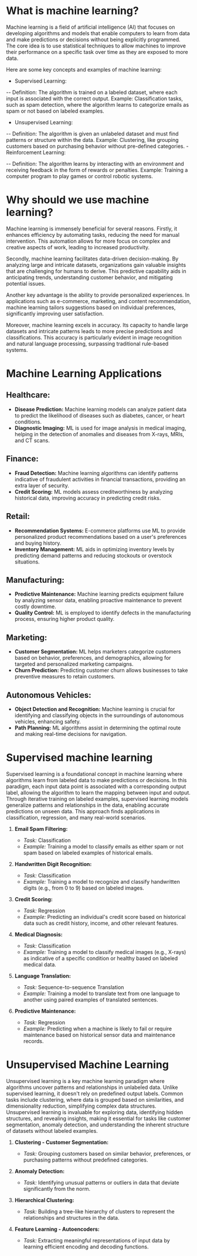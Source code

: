 # What is machine learning?
Machine learning is a field of artificial intelligence (AI) that focuses on developing algorithms and models that enable computers to learn from data and make predictions or decisions without being explicitly programmed. The core idea is to use statistical techniques to allow machines to improve their performance on a specific task over time as they are exposed to more data.

Here are some key concepts and examples of machine learning:

- Supervised Learning:

-- Definition: The algorithm is trained on a labeled dataset, where each input is associated with the correct output.
Example: Classification tasks, such as spam detection, where the algorithm learns to categorize emails as spam or not based on labeled examples.
- Unsupervised Learning:

-- Definition: The algorithm is given an unlabeled dataset and must find patterns or structure within the data.
Example: Clustering, like grouping customers based on purchasing behavior without pre-defined categories.
-Reinforcement Learning:

-- Definition: The algorithm learns by interacting with an environment and receiving feedback in the form of rewards or penalties.
Example: Training a computer program to play games or control robotic systems.

# Why should we use machine learning?
Machine learning is immensely beneficial for several reasons. Firstly, it enhances efficiency by automating tasks, reducing the need for manual intervention. This automation allows for more focus on complex and creative aspects of work, leading to increased productivity.

Secondly, machine learning facilitates data-driven decision-making. By analyzing large and intricate datasets, organizations gain valuable insights that are challenging for humans to derive. This predictive capability aids in anticipating trends, understanding customer behavior, and mitigating potential issues.

Another key advantage is the ability to provide personalized experiences. In applications such as e-commerce, marketing, and content recommendation, machine learning tailors suggestions based on individual preferences, significantly improving user satisfaction.

Moreover, machine learning excels in accuracy. Its capacity to handle large datasets and intricate patterns leads to more precise predictions and classifications. This accuracy is particularly evident in image recognition and natural language processing, surpassing traditional rule-based systems.
# Machine Learning Applications

## Healthcare:
- **Disease Prediction:** Machine learning models can analyze patient data to predict the likelihood of diseases such as diabetes, cancer, or heart conditions.
- **Diagnostic Imaging:** ML is used for image analysis in medical imaging, helping in the detection of anomalies and diseases from X-rays, MRIs, and CT scans.

## Finance:
- **Fraud Detection:** Machine learning algorithms can identify patterns indicative of fraudulent activities in financial transactions, providing an extra layer of security.
- **Credit Scoring:** ML models assess creditworthiness by analyzing historical data, improving accuracy in predicting credit risks.

## Retail:
- **Recommendation Systems:** E-commerce platforms use ML to provide personalized product recommendations based on a user's preferences and buying history.
- **Inventory Management:** ML aids in optimizing inventory levels by predicting demand patterns and reducing stockouts or overstock situations.

## Manufacturing:
- **Predictive Maintenance:** Machine learning predicts equipment failure by analyzing sensor data, enabling proactive maintenance to prevent costly downtime.
- **Quality Control:** ML is employed to identify defects in the manufacturing process, ensuring higher product quality.

## Marketing:
- **Customer Segmentation:** ML helps marketers categorize customers based on behavior, preferences, and demographics, allowing for targeted and personalized marketing campaigns.
- **Churn Prediction:** Predicting customer churn allows businesses to take preventive measures to retain customers.

## Autonomous Vehicles:
- **Object Detection and Recognition:** Machine learning is crucial for identifying and classifying objects in the surroundings of autonomous vehicles, enhancing safety.
- **Path Planning:** ML algorithms assist in determining the optimal route and making real-time decisions for navigation.

# Supervised machine learning
Supervised learning is a foundational concept in machine learning where algorithms learn from labeled data to make predictions or decisions. In this paradigm, each input data point is associated with a corresponding output label, allowing the algorithm to learn the mapping between input and output. Through iterative training on labeled examples, supervised learning models generalize patterns and relationships in the data, enabling accurate predictions on unseen data. This approach finds applications in classification, regression, and many real-world scenarios.
1. **Email Spam Filtering:**
   - *Task:* Classification
   - *Example:* Training a model to classify emails as either spam or not spam based on labeled examples of historical emails.

2. **Handwritten Digit Recognition:**
   - *Task:* Classification
   - *Example:* Training a model to recognize and classify handwritten digits (e.g., from 0 to 9) based on labeled images.

3. **Credit Scoring:**
   - *Task:* Regression
   - *Example:* Predicting an individual's credit score based on historical data such as credit history, income, and other relevant features.

4. **Medical Diagnosis:**
   - *Task:* Classification
   - *Example:* Training a model to classify medical images (e.g., X-rays) as indicative of a specific condition or healthy based on labeled medical data.

5. **Language Translation:**
   - *Task:* Sequence-to-sequence Translation
   - *Example:* Training a model to translate text from one language to another using paired examples of translated sentences.

6. **Predictive Maintenance:**
   - *Task:* Regression
   - *Example:* Predicting when a machine is likely to fail or require maintenance based on historical sensor data and maintenance records.

# Unsupervised Machine Learning
Unsupervised learning is a key machine learning paradigm where algorithms uncover patterns and relationships in unlabeled data. Unlike supervised learning, it doesn't rely on predefined output labels. Common tasks include clustering, where data is grouped based on similarities, and dimensionality reduction, simplifying complex data structures. Unsupervised learning is invaluable for exploring data, identifying hidden structures, and revealing insights, making it essential for tasks like customer segmentation, anomaly detection, and understanding the inherent structure of datasets without labeled examples.
1. **Clustering - Customer Segmentation:**
   - *Task:* Grouping customers based on similar behavior, preferences, or purchasing patterns without predefined categories.
2. **Anomaly Detection:**
   - *Task:* Identifying unusual patterns or outliers in data that deviate significantly from the norm.
3. **Hierarchical Clustering:**
   - *Task:* Building a tree-like hierarchy of clusters to represent the relationships and structures in the data.

4. **Feature Learning - Autoencoders:**
   - *Task:* Extracting meaningful representations of input data by learning efficient encoding and decoding functions.

